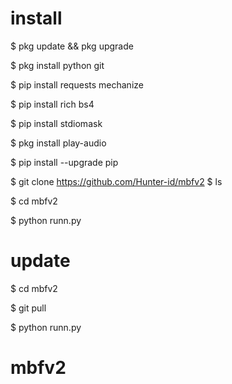 # install

$ pkg update && pkg upgrade

$ pkg install python git

$ pip install requests mechanize

$ pip install rich bs4

$ pip install stdiomask

$ pkg install play-audio

$ pip install --upgrade pip

$ git clone https://github.com/Hunter-id/mbfv2
$ ls

$ cd mbfv2

$ python runn.py

# update

$ cd mbfv2

$ git pull

$ python runn.py
# mbfv2
